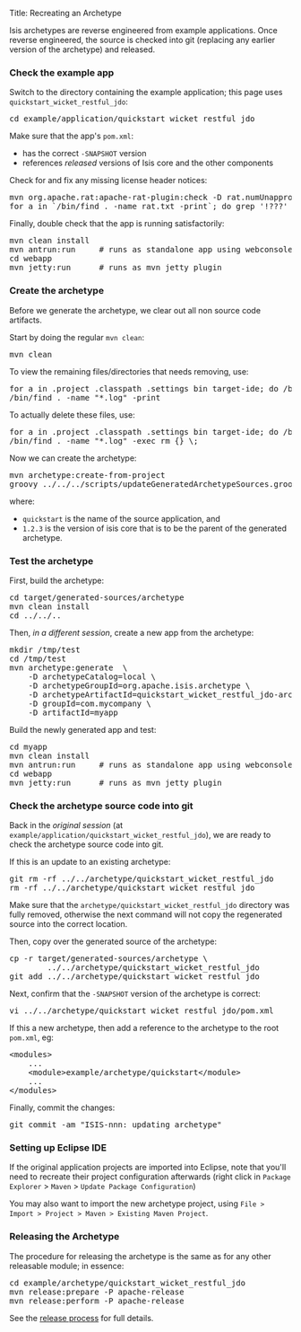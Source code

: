 Title: Recreating an Archetype

Isis archetypes are reverse engineered from example applications.  Once reverse engineered, the source is checked into git (replacing any earlier version of the archetype) and released.

### Check the example app

Switch to the directory containing the example application; this page uses `quickstart_wicket_restful_jdo`:

<pre>
cd example/application/quickstart_wicket_restful_jdo
</pre>

Make sure that the app's `pom.xml`:

- has the correct `-SNAPSHOT` version
- references *released* versions of Isis core and the other components

Check for and fix any missing license header notices:
<pre>
mvn org.apache.rat:apache-rat-plugin:check -D rat.numUnapprovedLicenses=50 -o
for a in `/bin/find . -name rat.txt -print`; do grep '!???' $a; done
</pre>

Finally, double check that the app is running satisfactorily:
  
<pre>
mvn clean install
mvn antrun:run     # runs as standalone app using webconsole
cd webapp
mvn jetty:run      # runs as mvn jetty plugin
</pre>

### Create the archetype

Before we generate the archetype, we clear out all non source code artifacts.

Start by doing the regular `mvn clean`:
<pre>
mvn clean
</pre>

To view the remaining files/directories that needs removing, use:
<pre>
for a in .project .classpath .settings bin target-ide; do /bin/find . -name $a -print; done
/bin/find . -name "*.log" -print
</pre>

To actually delete these files, use:
<pre>
for a in .project .classpath .settings bin target-ide; do /bin/find . -name $a -exec rm -r {} \;; done
/bin/find . -name "*.log" -exec rm {} \;
</pre>

Now we can create the archetype:

<pre>
mvn archetype:create-from-project
groovy ../../../scripts/updateGeneratedArchetypeSources.groovy -n quickstart -v 1.2.3
</pre>

where:
* `quickstart` is the name of the source application, and 
* `1.2.3` is the version of isis core that is to be the parent of the generated archetype.

### Test the archetype

First, build the archetype:

<pre>
cd target/generated-sources/archetype
mvn clean install
cd ../../..
</pre>

Then, *in a different session*, create a new app from the archetype:
<pre>
mkdir /tmp/test
cd /tmp/test
mvn archetype:generate  \
    -D archetypeCatalog=local \
    -D archetypeGroupId=org.apache.isis.archetype \
    -D archetypeArtifactId=quickstart_wicket_restful_jdo-archetype \
    -D groupId=com.mycompany \
    -D artifactId=myapp
</pre>

Build the newly generated app and test:
<pre>
cd myapp
mvn clean install
mvn antrun:run     # runs as standalone app using webconsole
cd webapp
mvn jetty:run      # runs as mvn jetty plugin
</pre>

### Check the archetype source code into git

Back in the *original session* (at `example/application/quickstart_wicket_restful_jdo`), we are ready to check the archetype source code into git.

If this is an update to an existing archetype:

<pre>
git rm -rf ../../archetype/quickstart_wicket_restful_jdo
rm -rf ../../archetype/quickstart_wicket_restful_jdo
</pre>

Make sure that the `archetype/quickstart_wicket_restful_jdo` directory was fully removed, otherwise the next command will not copy the regenerated source into the correct location.

Then, copy over the generated source of the archetype:

<pre>
cp -r target/generated-sources/archetype \
        ../../archetype/quickstart_wicket_restful_jdo
git add ../../archetype/quickstart_wicket_restful_jdo
</pre>

Next, confirm that the `-SNAPSHOT` version of the archetype is correct:

<pre>
vi ../../archetype/quickstart_wicket_restful_jdo/pom.xml
</pre>

If this a new archetype, then add a reference to the archetype to the root `pom.xml`, eg:

<pre>
&lt;modules&gt;
    ...
    &lt;module&gt;example/archetype/quickstart&lt;/module&gt;
    ...
&lt;/modules&gt;
</pre>

Finally, commit the changes:
<pre>
git commit -am "ISIS-nnn: updating archetype"
</pre>

### Setting up Eclipse IDE

If the original application projects are imported into Eclipse, note that you'll need to recreate their project configuration afterwards (right click in `Package Explorer` > `Maven` > `Update Package Configuration`)

You may also want to import the new archetype project, using `File > Import > Project > Maven > Existing Maven Project`.


### Releasing the Archetype

The procedure for releasing the archetype is the same as for any other releasable module; in essence:

<pre>
cd example/archetype/quickstart_wicket_restful_jdo
mvn release:prepare -P apache-release
mvn release:perform -P apache-release
</pre>

See the [release process](release-process.html) for full details.
